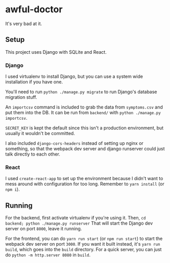 # awful-doctor

It's very bad at it.

## Setup

This project uses Django with SQLite and React.

### Django

I used virtualenv to install Django, but you can use a system wide installation if you have one.

You'll need to run `python ./manage.py migrate` to run Django's database migration stuff.

An `importcsv` command is included to grab the data from `symptoms.csv` and put them into the DB. It can be run from `backend/` with `python ./manage.py importcsv`.

`SECRET_KEY` is kept the default since this isn't a production environment, but usually it wouldn't be committed.

I also included `django-cors-headers` instead of setting up nginx or something, so that the webpack dev server and django runserver could just talk directly to each other.


### React

I used `create-react-app` to set up the environment because I didn't want to mess around with configuration for too long. Remember to `yarn install` (or `npm i`).

## Running

For the backend, first activate virtualenv if you're using it.
Then, `cd backend; python ./manage.py runserver`
That will start the Django dev server on port `8000`, leave it running.

For the frontend, you can do `yarn run start` (or `npm run start`) to start the webpack dev server on port `3000`. If you want it built instead, it's `yarn run build`, which goes into the `build` directory. For a quick server, you can just do `python -m http.server 8080` in `build`.

